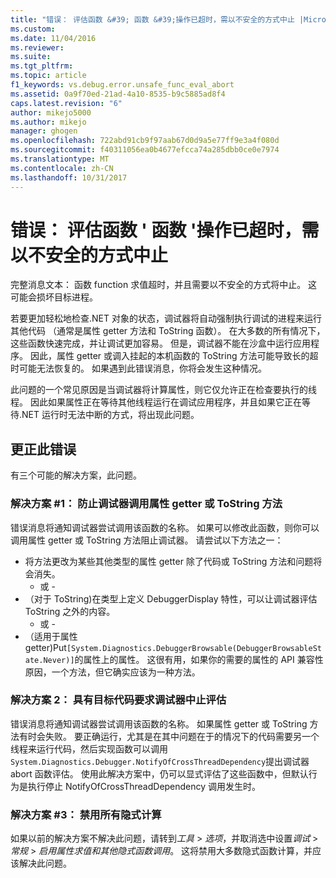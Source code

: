 ```yaml
---
title: "错误： 评估函数 &#39; 函数 &#39;操作已超时，需以不安全的方式中止 |Microsoft 文档"
ms.custom: 
ms.date: 11/04/2016
ms.reviewer: 
ms.suite: 
ms.tgt_pltfrm: 
ms.topic: article
f1_keywords: vs.debug.error.unsafe_func_eval_abort
ms.assetid: 0a9f70ed-21ad-4a10-8535-b9c5885ad8f4
caps.latest.revision: "6"
author: mikejo5000
ms.author: mikejo
manager: ghogen
ms.openlocfilehash: 722abd91cb9f97aab67d0d9a5e77ff9e3a4f080d
ms.sourcegitcommit: f40311056ea0b4677efcca74a285dbb0ce0e7974
ms.translationtype: MT
ms.contentlocale: zh-CN
ms.lasthandoff: 10/31/2017
---
```

# <a name="error-evaluating-the-function-39function39-timed-out-and-needed-to-be-aborted-in-an-unsafe-way"></a>错误： 评估函数 &#39; 函数 &#39;操作已超时，需以不安全的方式中止

完整消息文本： 函数 function 求值超时，并且需要以不安全的方式将中止。 这可能会损坏目标进程。 

若要更加轻松地检查.NET 对象的状态，调试器将自动强制执行调试的进程来运行其他代码 （通常是属性 getter 方法和 ToString 函数）。 在大多数的所有情况下，这些函数快速完成，并让调试更加容易。 但是，调试器不能在沙盒中运行应用程序。 因此，属性 getter 或调入挂起的本机函数的 ToString 方法可能导致长的超时可能无法恢复的。 如果遇到此错误消息，你将会发生这种情况。
 
此问题的一个常见原因是当调试器将计算属性，则它仅允许正在检查要执行的线程。 因此如果属性正在等待其他线程运行在调试应用程序，并且如果它正在等待.NET 运行时无法中断的方式，将出现此问题。
 
## <a name="to-correct-this-error"></a>更正此错误
 
有三个可能的解决方案，此问题。
 
### <a name="solution-1-prevent-the-debugger-from-calling-the-getter-property-or-tostring-method"></a>解决方案 #1： 防止调试器调用属性 getter 或 ToString 方法
 
错误消息将通知调试器尝试调用该函数的名称。 如果可以修改此函数，则你可以调用属性 getter 或 ToString 方法阻止调试器。 请尝试以下方法之一：
 
* 将方法更改为某些其他类型的属性 getter 除了代码或 ToString 方法和问题将会消失。
    - 或 -
* （对于 ToString)在类型上定义 DebuggerDisplay 特性，可以让调试器评估 ToString 之外的内容。
    - 或 -
* （适用于属性 getter)Put`[System.Diagnostics.DebuggerBrowsable(DebuggerBrowsableState.Never)]`的属性上的属性。 这很有用，如果你的需要的属性的 API 兼容性原因，一个方法，但它确实应该为一种方法。
 
### <a name="solution-2-have-the-target-code-ask-the-debugger-to-abort-the-evaluation"></a>解决方案 2： 具有目标代码要求调试器中止评估
 
错误消息将通知调试器尝试调用该函数的名称。 如果属性 getter 或 ToString 方法有时会失败。 要正确运行，尤其是在其中问题在于的情况下的代码需要另一个线程来运行代码，然后实现函数可以调用`System.Diagnostics.Debugger.NotifyOfCrossThreadDependency`提出调试器 abort 函数评估。 使用此解决方案中，仍可以显式评估了这些函数中，但默认行为是执行停止 NotifyOfCrossThreadDependency 调用发生时。
 
### <a name="solution-3-disable-all-implicit-evaluation"></a>解决方案 #3： 禁用所有隐式计算
 
如果以前的解决方案不解决此问题，请转到*工具* > *选项*，并取消选中设置*调试* >  *常规* > *启用属性求值和其他隐式函数调用*。 这将禁用大多数隐式函数计算，并应该解决此问题。



  
